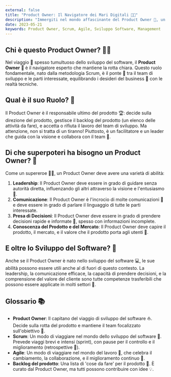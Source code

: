 ```yaml
---
external: false
title: "Product Owner: Il Navigatore dei Mari Digitali 🌊⛵"
description: "Immergiti nel mondo affascinante del Product Owner 🧭, un ruolo essenziale nella navigazione delle acque tumultuose dello sviluppo del software 💻 e oltre."
date: 2023-05-21
keywords: Product Owner, Scrum, Agile, Sviluppo Software, Management 
---
```


## Chi è questo Product Owner? 🕵️‍♀️

Nel viaggio 🚀 spesso tumultuoso dello sviluppo del software, il **Product Owner** 🧭 è il navigatore esperto che mantiene la rotta chiara. Questo ruolo fondamentale, nato dalla metodologia Scrum, è il ponte 🌉 tra il team di sviluppo e le parti interessate, equilibrando i desideri del business 💼 con le realtà tecniche.

## Qual è il suo Ruolo? 👑

Il Product Owner è il responsabile ultimo del prodotto 🏆: decide sulla direzione del prodotto, gestisce il backlog del prodotto (un elenco delle attività da fare), e accetta o rifiuta il lavoro del team di sviluppo. Ma attenzione, non si tratta di un tiranno! Piuttosto, è un facilitatore e un leader che guida con la visione e collabora con il team 🤝.

## Di che superpoteri ha bisogno un Product Owner? 💪

Come un supereroe 🦸‍♀️, un Product Owner deve avere una varietà di abilità:

1. **Leadership**: Il Product Owner deve essere in grado di guidare senza autorità diretta, influenzando gli altri attraverso la visione e l'entusiasmo 🌟.
2. **Comunicazione**: Il Product Owner è l'incrocio di molte comunicazioni 📡 e deve essere in grado di parlare il linguaggio di tutte le parti interessate.
3. **Presa di Decisioni**: Il Product Owner deve essere in grado di prendere decisioni rapide e informate 🧠, spesso con informazioni incomplete.
4. **Conoscenza del Prodotto e del Mercato**: Il Product Owner deve capire il prodotto, il mercato, e il valore che il prodotto porta agli utenti 💼.

## E oltre lo Sviluppo del Software? 💼

Anche se il Product Owner è nato nello sviluppo del software 💻, le sue abilità possono essere utili anche al di fuori di questo contesto. La leadership, la comunicazione efficace, la capacità di prendere decisioni, e la comprensione del valore del cliente sono tutte competenze trasferibili che possono essere applicate in molti settori 🏦.

## Glossario 📚

- **Product Owner**: Il capitano del viaggio di sviluppo del software ⛵. Decide sulla rotta del prodotto e mantiene il team focalizzato sull'obiettivo 🎯.
- **Scrum**: Un modo di viaggiare nel mondo dello sviluppo del software 🚀. Prevede viaggi brevi e intensi (sprint), con pause per il controllo e il miglioramento (retrospettive 🔄).
- **Agile**: Un modo di viaggiare nel mondo del lavoro 💼, che celebra il cambiamento, la collaborazione, e il miglioramento continuo 🌱.
- **Backlog del prodotto**: Una lista di 'cose da fare' per il prodotto 📝. È curato dal Product Owner, ma tutti possono contribuire con idee 💡.
